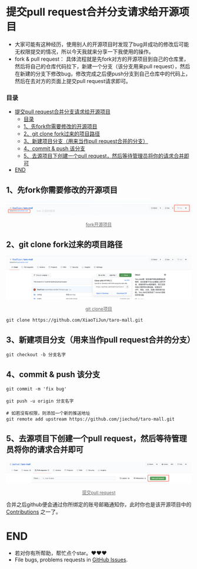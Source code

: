 # 提交pull request合并分支请求给开源项目
- 大家可能有这种经历，使用别人的开源项目时发现了bug并成功的修改后可能无权限提交的情况，所以今天我就来分享一下我使用的操作。
- fork & pull request： 具体流程就是先fork对方的开源项目到自己的仓库里，然后将自己的仓库代码拉下，新建一个分支（该分支用来pull request），然后在新建的分支下修改bug，修改完成之后便push分支到自己仓库中的代码上，然后在去对方的页面上提交pull request请求即可。

### 目录
- [提交pull request合并分支请求给开源项目](#提交pull-request合并分支请求给开源项目)
    - [目录](#目录)
  - [1、先fork你需要修改的开源项目](#1先fork你需要修改的开源项目)
  - [2、git clone fork过来的项目路径](#2git-clone-fork过来的项目路径)
  - [3、新建项目分支（用来当作pull request合并的分支）](#3新建项目分支用来当作pull-request合并的分支)
  - [4、commit & push 该分支](#4commit--push-该分支)
  - [5、去源项目下创建一个pull request，然后等待管理员将你的请求合并即可](#5去源项目下创建一个pull-request然后等待管理员将你的请求合并即可)
- [END](#end)


## 1、先fork你需要修改的开源项目

<p><img src="./image/fork-1.png" alt="image completions"></p>
    <center style="font-size:12px;color:#666;text-decoration:underline;margin-bottom:10px">fork开源项目</center>

## 2、git clone fork过来的项目路径

<p><img src="./image/fork-2.png" alt="image completions"></p>
    <center style="font-size:12px;color:#666;text-decoration:underline;margin-bottom:10px">git clone项目</center>

```
git clone https://github.com/XiaoTiJun/taro-mall.git
```

## 3、新建项目分支（用来当作pull request合并的分支）
```
git checkout -b 分支名字
```

## 4、commit & push 该分支
```
git commit -m 'fix bug'

git push -u origin 分支名字

# 如若没有权限，则添加一个新的推送地址
git remote add upstream https://github.com/jiechud/taro-mall.git
```

## 5、去源项目下创建一个pull request，然后等待管理员将你的请求合并即可

<p><img src="./image/fork-3.png" alt="image completions"></p>
    <center style="font-size:12px;color:#666;text-decoration:underline;margin-bottom:10px">提交pull request</center>

合并之后github便会通过你所绑定的账号邮箱通知你，此时你也是该开源项目中的 [Contributions](https://github.com/XiaoTiJun/ExperienceSharing/graphs/contributors) 之一了。


# END
- 若对你有所帮助，帮忙点个star。❤️❤️❤️
- File bugs, problems requests in [GitHub Issues](https://github.com/XiaoTiJun/ExperienceSharing/issues).